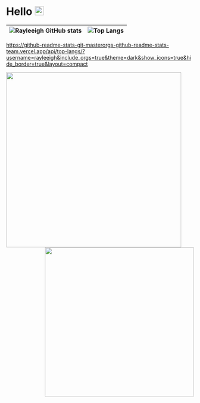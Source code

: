 # Hello <img src="https://github.com/user-attachments/assets/c96541c9-cfc6-48d9-9ab7-c71065b465a2" width="24">

|![Rayleeigh GitHub stats](https://github-readme-stats-git-masterorgs-github-readme-stats-team.vercel.app/api?username=rayleeigh&theme=dark&show_icons=true&hide_border=true&layout=compact&include_orgs=true)|![Top Langs](https://github-readme-stats-git-masterorgs-github-readme-stats-team.vercel.app/api/top-langs/?username=rayleeigh&include_orgs=true&theme=dark&show_icons=true&hide_border=true&layout=compact)|
|-|-|

https://github-readme-stats-git-masterorgs-github-readme-stats-team.vercel.app/api/top-langs/?username=rayleeigh&include_orgs=true&theme=dark&show_icons=true&hide_border=true&layout=compact

<a href="https://github.com/anuraghazra/github-readme-stats">
  <img align="left" width="469.5" src="https://github-readme-stats-git-masterorgs-github-readme-stats-team.vercel.app/api?username=rayleeigh&theme=dark&show_icons=true&hide_border=true&layout=compact&include_orgs=true" />
</a>
<a href="https://github.com/anuraghazra/anuraghazra.github.io">
  <img align="right" width="400" src="https://github-readme-stats-git-masterorgs-github-readme-stats-team.vercel.app/api/top-langs/?username=rayleeigh&include_orgs=true&theme=dark&show_icons=true&hide_border=true&layout=compact" />
</a>



